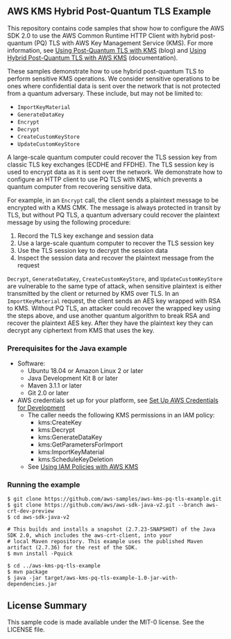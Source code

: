 ## AWS KMS Hybrid Post-Quantum TLS Example

This repository contains code samples that show how to configure the AWS SDK 2.0 to use the AWS Common Runtime HTTP Client
with hybrid post-quantum (PQ) TLS with AWS Key Management Service (KMS). For more information, see
[Using Post-Quantum TLS with KMS](https://aws.amazon.com/blogs/security/using-post-quantum-tls-with-kms/) (blog) and
[Using Hybrid Post-Quantum TLS with AWS KMS](https://docs.aws.amazon.com/kms/latest/developerguide/pqtls.html)
(documentation).

These samples demonstrate how to use hybrid post-quantum TLS to perform sensitive KMS operations. We consider sensitive
operations to be ones where confidential data is sent over the network that is not protected from a quantum adversary.
These include, but may not be limited to:
* `ImportKeyMaterial`
* `GenerateDataKey`
* `Encrypt`
* `Decrypt`
* `CreateCustomKeyStore`
* `UpdateCustomKeyStore`

A large-scale quantum computer could recover the TLS session key from classic TLS key exchanges (ECDHE and FFDHE). The
TLS session key is used to encrypt data as it is sent over the network. We demonstrate how to configure an HTTP client
to use PQ TLS with KMS, which prevents a quantum computer from recovering sensitive data.

For example, in an `Encrypt` call, the client sends a plaintext message to be encrypted with a KMS CMK. The message is
always protected in transit by TLS, but without PQ TLS, a quantum adversary could recover the plaintext message by using
the following procedure:
1. Record the TLS key exchange and session data
1. Use a large-scale quantum computer to recover the TLS session key
1. Use the TLS session key to decrypt the session data
1. Inspect the session data and recover the plaintext message from the request

`Decrypt`, `GenerateDataKey`, `CreateCustomKeyStore`, and `UpdateCustomKeyStore` are vulnerable to the same type of attack,
when sensitive plaintext is either transmitted by the client or returned by KMS over TLS. In an `ImportKeyMaterial` request,
the client sends an AES key wrapped with RSA to KMS. Without PQ TLS, an attacker could recover the wrapped key using the
steps above, and use another quantum algorithm to break RSA and recover the plaintext AES key. After they have the plaintext
key they can decrypt any ciphertext from KMS that uses the key.

### Prerequisites for the Java example
* Software:
    * Ubuntu 18.04 or Amazon Linux 2 or later
    * Java Development Kit 8 or later
    * Maven 3.1.1 or later
    * Git 2.0 or later
* AWS credentials set up for your platform, see [Set Up AWS Credentials for Development](https://docs.aws.amazon.com/sdk-for-java/v2/developer-guide/setup-credentials.html)
    * The caller needs the following KMS permissions in an IAM policy:
        * kms:CreateKey
        * kms:Decrypt
        * kms:GenerateDataKey
        * kms:GetParametersForImport
        * kms:ImportKeyMaterial
        * kms:ScheduleKeyDeletion
    * See [Using IAM Policies with AWS KMS](https://docs.aws.amazon.com/kms/latest/developerguide/iam-policies.html)

### Running the example
```$bash
$ git clone https://github.com/aws-samples/aws-kms-pq-tls-example.git
$ git clone https://github.com/aws/aws-sdk-java-v2.git --branch aws-crt-dev-preview
$ cd aws-sdk-java-v2

# This builds and installs a snapshot (2.7.23-SNAPSHOT) of the Java SDK 2.0, which includes the aws-crt-client, into your
# local Maven repository. This example uses the published Maven artifact (2.7.36) for the rest of the SDK.
$ mvn install -Pquick

$ cd ../aws-kms-pq-tls-example
$ mvn package
$ java -jar target/aws-kms-pq-tls-example-1.0-jar-with-dependencies.jar
```
## License Summary

This sample code is made available under the MIT-0 license. See the LICENSE file.
